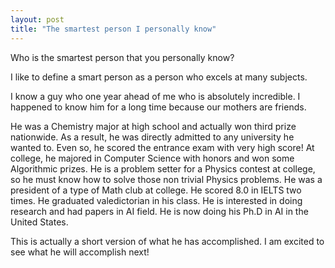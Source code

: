 ```yaml
---
layout: post
title: "The smartest person I personally know"
---
```


Who is the smartest person that you personally know?

I like to define a smart person as a person who excels at many subjects.

I know a guy who one year ahead of me who is absolutely incredible. I happened to know him for a long time because our mothers are friends.

He was a Chemistry major at high school and actually won third prize nationwide. As a result, he was directly admitted to any university he wanted to. Even so, he scored the entrance exam with very high score! At college, he majored in Computer Science with honors and won some Algorithmic prizes. He is a problem setter for a Physics contest at college, so he must know how to solve those non trivial Physics problems. He was a president of a type of Math club at college. He scored 8.0 in IELTS two times. He graduated valedictorian in his class. He is interested in doing research and had papers in AI field. He is now doing his Ph.D in AI in the United States.

This is actually a short version of what he has accomplished. I am excited to see what he will accomplish next!
